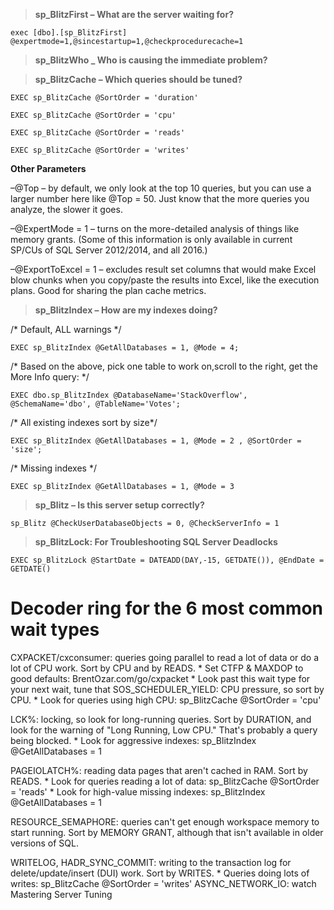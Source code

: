 > **sp_BlitzFirst – What are the server waiting for?**
```
exec [dbo].[sp_BlitzFirst] @expertmode=1,@sincestartup=1,@checkprocedurecache=1
```

> **sp_BlitzWho _ Who is causing the immediate problem?**


> **sp_BlitzCache – Which queries should be tuned?**
```
EXEC sp_BlitzCache @SortOrder = 'duration'
```
```
EXEC sp_BlitzCache @SortOrder = 'cpu'
```
```
EXEC sp_BlitzCache @SortOrder = 'reads'
```
```
EXEC sp_BlitzCache @SortOrder = 'writes'
```
**Other Parameters**

–@Top – by default, we only look at the top 10 queries, but you can use a larger number here like @Top = 50. Just know that the more queries you analyze, the slower it goes.

–@ExpertMode = 1 – turns on the more-detailed analysis of things like memory grants. (Some of this information is only available in current SP/CUs of SQL Server 2012/2014, and all 2016.)

–@ExportToExcel = 1 – excludes result set columns that would make Excel blow chunks when you copy/paste the results into Excel, like the execution plans. Good for sharing the plan cache metrics.

> **sp_BlitzIndex – How are my indexes doing?**

/* Default, ALL warnings */

```
EXEC sp_BlitzIndex @GetAllDatabases = 1, @Mode = 4;
```
/* Based on the above, pick one table to work on,scroll to the right, get the More Info query: */
```
EXEC dbo.sp_BlitzIndex @DatabaseName='StackOverflow', @SchemaName='dbo', @TableName='Votes';
```
/* All existing indexes sort by size*/
```
EXEC sp_BlitzIndex @GetAllDatabases = 1, @Mode = 2 , @SortOrder = 'size'; 
```
/* Missing indexes */
```
EXEC sp_BlitzIndex @GetAllDatabases = 1, @Mode = 3 
```

> **sp_Blitz – Is this server setup correctly?**

```
sp_Blitz @CheckUserDatabaseObjects = 0,	@CheckServerInfo = 1
```

> **sp_BlitzLock: For Troubleshooting SQL Server Deadlocks**

```
EXEC sp_BlitzLock @StartDate = DATEADD(DAY,-15, GETDATE()), @EndDate = GETDATE()
```

# Decoder ring for the 6 most common wait types

>
CXPACKET/cxconsumer: queries going parallel to read a lot of data or do a lot of CPU work.
Sort by CPU and by READS.
	* Set CTFP & MAXDOP to good defaults: BrentOzar.com/go/cxpacket
	* Look past this wait type for your next wait, tune that
SOS_SCHEDULER_YIELD: CPU pressure, so sort by CPU.
	* Look for queries using high CPU: sp_BlitzCache @SortOrder = 'cpu'

LCK%: locking, so look for long-running queries. Sort by DURATION, and look for
the warning of "Long Running, Low CPU." That's probably a query being blocked.
	* Look for aggressive indexes: sp_BlitzIndex @GetAllDatabases = 1

PAGEIOLATCH%: reading data pages that aren't cached in RAM. Sort by READS.
	* Look for queries reading a lot of data: sp_BlitzCache @SortOrder = 'reads'
	* Look for high-value missing indexes: sp_BlitzIndex @GetAllDatabases = 1

RESOURCE_SEMAPHORE: queries can't get enough workspace memory to start running.
Sort by MEMORY GRANT, although that isn't available in older versions of SQL.

WRITELOG, HADR_SYNC_COMMIT: writing to the transaction log for delete/update/insert (DUI) work.
Sort by WRITES.
	* Queries doing lots of writes: sp_BlitzCache @SortOrder = 'writes'
ASYNC_NETWORK_IO: watch Mastering Server Tuning
>





	